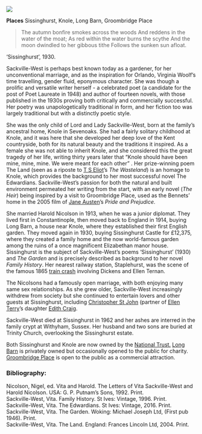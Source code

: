 <a href="https://dev.visual-essays.app"><img src="https://dev-visual-essays.netlify.app/images/ve-button.png"></a>
<param ve-config title="Vita Sackville-West (1892-1962)" author="Clare Nursey" layout="vtl" banner="https://upload.wikimedia.org/wikipedia/commons/d/db/Sissinghurst_Castle%2C_Biddenden_Road%2C_Sissinghurst%2C_Kent_-_geograph.org.uk_-_1387067.jpg" attribution="Oast House Archive / Sissinghurst Castle, Biddenden Road, Sissinghurst, Kent">
<param ve-entity eid="Q1971996" aliases="Sissinghurst">
<param ve-entity eid="Q1285144">
<param ve-entity eid="Q2204332">
<param ve-entity eid="Q1547383" aliases="Groombridge Place">

**Places** Sissinghurst, Knole, Long Barn, Groombridge Place

>The autumn bonfire smokes across the woods
And reddens in the water of the moat;
As red within the water burns the scythe 
And the moon dwindled to her gibbous tithe
	Follows the sunken sun afloat.

‘Sissinghurst’, 1930.
<param ve-map primary center="Q1971996" zoom="10">
<param ve-image url="https://raw.githubusercontent.com/kent-map/kent/develop/images/Sissinghurst%20Nursey.JPG" label="Sissinghurst Gardens, 2020" attribution="Clare Nursey">

Sackville-West is perhaps best known today as a gardener, for her unconventional marriage, and as the inspiration for Orlando, Virginia Woolf’s time travelling, gender fluid, eponymous character. She was though a prolific and versatile writer herself - a celebrated poet (a candidate for the post of Poet Laureate in 1948) and author of fourteen novels, with those published in the 1930s proving both critically and commercially successful. Her poetry was unapologetically traditional in form, and her fiction too was largely traditional but with a distinctly poetic style.
<param ve-map primary center="Q1971996" zoom="10">
<param ve-image url="https://raw.githubusercontent.com/kent-map/kent/develop/images/sissinghurstbookcover.jpg" label="image label" attribution="???">

She was the only child of Lord and Lady Sackville-West, born at the family’s ancestral home, Knole in Sevenoaks. She had a fairly solitary childhood at Knole, and it was here that she developed her deep love of the Kent countryside, both for its natural beauty and the traditions it inspired. As a female she was not able to inherit Knole, and she considered this the great tragedy of her life, writing thirty years later that “Knole should have been mine, mine, mine. We were meant for each other”  . Her prize-winning poem The Land (seen as a riposte to [T S Eliot](20c-eliot-biography)’s _The Wasteland_) is an homage to Knole, which provides the background to her most successful novel The Edwardians. Sackville-West’s passion for both the natural and built environment permeated her writing from the start, with an early novel (_The Heir_) being inspired by a visit to Groombridge Place, used as the Bennets’ home in the 2005 film of [Jane Austen](19c/19c-austen-biography)’s _Pride and Prejudice_. 
<param ve-map primary center="Q18160916" zoom="10">
<param ve-image url="https://upload.wikimedia.org/wikipedia/commons/a/a8/Groombridge_Place_and_Moat._-_geograph.org.uk_-_170963.jpg" label="Groombridge Place" attribution="Colin Smith / Groombridge Place and Moat">

She married Harold Nicolson in 1913, when he was a junior diplomat. They lived first in Constantinople, then moved back to England in 1914, buying Long Barn, a house near Knole, where they established their first English garden. They moved again in 1930, buying Sissinghurst Castle for £12,375, where they created a family home and the now world-famous garden among the ruins of a once magnificent Elizabethan manor house. Sissinghurst is the subject of Sackville-West’s poems ‘Sissinghurst’ (1930) and _The Garden_ and is precisely described as background to her novel _Family History_. Her nearest railway station, Staplehurst, was the scene of the famous 1865 [train crash]( /dickens/dickens-staplehurst) involving Dickens and Ellen Ternan.
<param ve-image url="https://raw.githubusercontent.com/kent-map/kent/develop/images/sissinghurstpostcard.jpg" label="Sissinghurst Castle" attribution="Carolyn Oulton">
<param ve-map primary center="Q1971996" zoom="10">

The Nicolsons had a famously open marriage, with both enjoying many same sex relationships. As she grew older, Sackville-West increasingly withdrew from society but she continued to entertain lovers and other guests at Sissinghurst, including [Christopher St John](20c-st-john-biography) (partner of [Ellen Terry](20c-terry-biography)’s daughter [Edith Craig](20c-craig-biography).  

Sackville-West died at Sissinghurst in 1962 and her ashes are interred in the family crypt at Withyham, Sussex. Her husband and two sons are buried at Trinity Church, overlooking the Sissinghurst estate.  
<param ve-image url="https://upload.wikimedia.org/wikipedia/commons/d/d4/Trinity_Church%2C_Sissinghurst_-_geograph.org.uk_-_1803168.jpg" label="Trinity Church, Sissinghurst" attribution="Nigel Chadwick, CC BY-SA 2.0 <https://creativecommons.org/licenses/by-sa/2.0>, via Wikimedia Commons">
<param ve-map primary center="Q283645" zoom="10">

Both Sissinghurst and Knole are now owned by the [National Trust.](https://www.nationaltrust.org.uk/) 
[Long Barn](https://en.wikipedia.org/wiki/Long_Barn) is privately owned but occasionally opened to the public for charity. 
[Groombridge Place](www.groombridgeplace.com) is open to the public as a commercial attraction. 



### Bibliography:
Nicolson, Nigel, ed. Vita and Harold. The Letters of Vita Sackville-West and Harold Nicolson. USA: G. P. Putnam’s Sons, 1992. Print.   
Sackville-West, Vita. Family History. St Ives: Vintage, 1996. Print.   
Sackville-West, Vita. The Edwardians. St Ives: Vintage, 2016. Print.  
Sackville-West, Vita. The Garden. Woking: Michael Joseph Ltd, (First pub 1946). Print.  
Sackville-West, Vita. The Land. England: Frances Lincoln Ltd, 2004. Print.  

